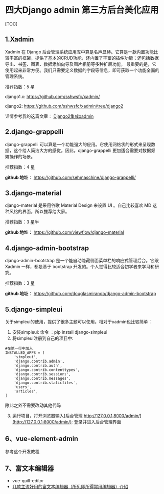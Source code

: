 

# 四大Django admin 第三方后台美化应用

[TOC]

## 1.Xadmin

Xadmin 在 Django 后台管理系统应用库中算是名声显赫。它算是一款内置功能比较丰富的框架，提供了基本的CRUD功能，还内置了丰富的插件功能；还包括数据导出、书签、图表、数据添加向导及图片相册等多种扩展功能。 最重要的是，它使用起来非常方便。我们只需要定义数据的字段等信息，即可获取一个功能全面的管理系统。

推荐指数：5 星

django1.x: https://github.com/sshwsfc/xadmin/

django2: https://github.com/sshwsfc/xadmin/tree/django2

详情参考我的这篇文章： [Django2集成xadmin](http://ertao.xyz/info/23/)

## 2.django-grappelli

django-grappelli 可以算是一个功能强大的应用。它使用网格状的形式来呈现数据，这个给人简洁大方的感觉。因此，django-grappelli 更加适合需要对数据频繁操作的场景。

推荐指数：4 星

**github 地址**： https://github.com/sehmaschine/django-grappelli/

## 3.django-material

django-material 是采用谷歌 Material Design 来设置 UI 。自己比较喜欢 MD 这种风格的界面，所以推荐给大家。

推荐指数：3 星半

**github 地址：** https://github.com/viewflow/django-material

## 4.django-admin-bootstrap

django-admin-bootstrap 是一个能自动隐藏侧面菜单栏的响应式管理后台。它跟 Xadmin 一样，都是基于 bootstrap 开发的。个人觉得比较适合初学者来学习和研究。

推荐指数：3 星

**github 地址**： https://github.com/douglasmiranda/django-admin-bootstrap



## 5.django-simpleui 

关于simpleui的使用，提供了很多主题可以使用，相对于xadmin也比较简单：

1. 安装simpleui:
   命令 ：pip install django-simpleui
2. 将simpleui注册到自己的项目中:

```
#在第一行中加入
INSTALLED_APPS = [
    'simpleui',
    'django.contrib.admin',
    'django.contrib.auth',
    'django.contrib.contenttypes',
    'django.contrib.sessions',
    'django.contrib.messages',
    'django.contrib.staticfiles',
    'users',
    'articles',
]
```

除此之外不需要改动其他代码

3. 运行项目，打开浏览器输入[后台管理 http://127.0.0.1:8000/admin/](http://127.0.0.1:8000/admin/):
   登录并进入后台管理界面





## 6、vue-element-admin

参考这个开发教程

## 7、富文本编辑器

- vue-quill-editor
- [几款主流好用的富文本编辑器（所见即所得常用编辑器）介绍](https://www.cnblogs.com/1175429393wljblog/p/12626157.html)

